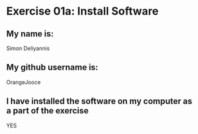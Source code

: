 # Exercise 01a: Install Software

## My name is:
Simon Deliyannis

## My github username is:
OrangeJooce

## I have installed the software on my computer as a part of the exercise
YES
